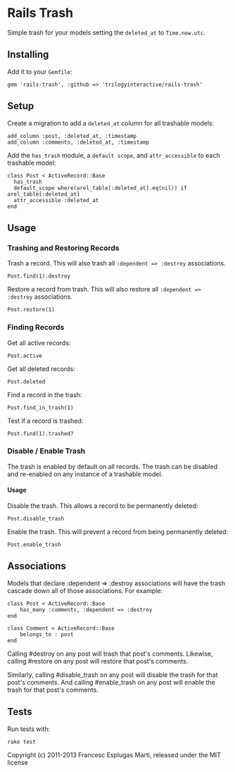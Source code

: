 # Rails Trash

Simple trash for your models setting the `deleted_at` to `Time.now.utc`.

## Installing

Add it to your `Gemfile`:

    gem 'rails-trash', :github => 'trilogyinteractive/rails-trash'

## Setup

Create a migration to add a `deleted_at` column for all trashable models:

    add_column :post, :deleted_at, :timestamp
    add_column :comments, :deleted_at, :timestamp

Add the `has_trash` module, a `default scope`, and `attr_accessible` to each trashable model:

    class Post < ActiveRecord::Base
      has_trash
      default_scope where(arel_table[:deleted_at].eq(nil)) if arel_table[:deleted_at]
      attr_accessible :deleted_at
    end

## Usage

### Trashing and Restoring Records

Trash a record. This will also trash all `:dependent => :destroy` associations.

    Post.find(1).destroy

Restore a record from trash. This will also restore all `:dependent => :destroy` associations.

    Post.restore(1)


### Finding Records

Get all active records:

    Post.active

Get all deleted records:

    Post.deleted

Find a record in the trash:

    Post.find_in_trash(1)

Test if a record is trashed:

    Post.find(1).trashed?

### Disable / Enable Trash

The trash is enabled by default on all records. The trash can be disabled and re-enabled on any instance of a trashable model.

#### Usage

Disable the trash. This allows a record to be permanently deleted:

    Post.disable_trash

Enable the trash. This will prevent a record from being permanently deleted:

    Post.enable_trash

## Associations

Models that declare :dependent => :destroy associations will have the trash cascade down all of those associations. For example:

    class Post < ActiveRecord::Base
        has_many :comments, :dependent => :destroy
    end

    class Comment < ActiveRecord::Base
        belongs_to : post
    end

Calling #destroy on any post will trash that post's comments. Likewise, calling #restore on any post will restore that post's comments.

Similarly, calling #disable_trash on any post will disable the trash for that post's comments. And calling #enable_trash on any post will enable the trash for that post's comments.

## Tests

Run tests with:

    rake test

Copyright (c) 2011-2013 Francesc Esplugas Marti, released under the MIT license